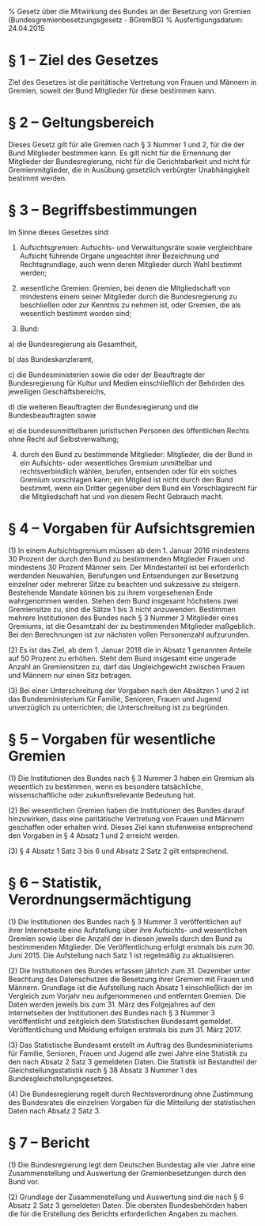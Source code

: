 % Gesetz über die Mitwirkung des Bundes an der Besetzung von Gremien  (Bundesgremienbesetzungsgesetz - BGremBG)
% Ausfertigungsdatum: 24.04.2015
 
# § 1 – Ziel des Gesetzes

Ziel des Gesetzes ist die paritätische Vertretung von Frauen und Männern in Gremien, soweit der Bund Mitglieder für diese bestimmen kann.

# § 2 – Geltungsbereich

Dieses Gesetz gilt für alle Gremien nach § 3 Nummer 1 und 2, für die der Bund Mitglieder bestimmen kann. Es gilt nicht für die Ernennung der Mitglieder der Bundesregierung, nicht für die Gerichtsbarkeit und nicht für Gremienmitglieder, die in Ausübung gesetzlich verbürgter Unabhängigkeit bestimmt werden.

# § 3 – Begriffsbestimmungen

Im Sinne dieses Gesetzes sind:

1. Aufsichtsgremien: Aufsichts- und Verwaltungsräte sowie vergleichbare Aufsicht führende Organe ungeachtet ihrer Bezeichnung und Rechtsgrundlage, auch wenn deren Mitglieder durch Wahl bestimmt werden;

2. wesentliche Gremien: Gremien, bei denen die Mitgliedschaft von mindestens einem seiner Mitglieder durch die Bundesregierung zu beschließen oder zur Kenntnis zu nehmen ist, oder Gremien, die als wesentlich bestimmt worden sind;

3. Bund:

a) die Bundesregierung als Gesamtheit,

b) das Bundeskanzleramt,

c) die Bundesministerien sowie die oder der Beauftragte der Bundesregierung für Kultur und Medien einschließlich der Behörden des jeweiligen Geschäftsbereichs,

d) die weiteren Beauftragten der Bundesregierung und die Bundesbeauftragten sowie

e) die bundesunmittelbaren juristischen Personen des öffentlichen Rechts ohne Recht auf Selbstverwaltung;

4. durch den Bund zu bestimmende Mitglieder: Mitglieder, die der Bund in ein Aufsichts- oder wesentliches Gremium unmittelbar und rechtsverbindlich wählen, berufen, entsenden oder für ein solches Gremium vorschlagen kann; ein Mitglied ist nicht durch den Bund bestimmt, wenn ein Dritter gegenüber dem Bund ein Vorschlagsrecht für die Mitgliedschaft hat und von diesem Recht Gebrauch macht.

# § 4 – Vorgaben für Aufsichtsgremien

(1) In einem Aufsichtsgremium müssen ab dem 1. Januar 2016 mindestens 30 Prozent der durch den Bund zu bestimmenden Mitglieder Frauen und mindestens 30 Prozent Männer sein. Der Mindestanteil ist bei erforderlich werdenden Neuwahlen, Berufungen und Entsendungen zur Besetzung einzelner oder mehrerer Sitze zu beachten und sukzessive zu steigern. Bestehende Mandate können bis zu ihrem vorgesehenen Ende wahrgenommen werden. Stehen dem Bund insgesamt höchstens zwei Gremiensitze zu, sind die Sätze 1 bis 3 nicht anzuwenden. Bestimmen mehrere Institutionen des Bundes nach § 3 Nummer 3 Mitglieder eines Gremiums, ist die Gesamtzahl der zu bestimmenden Mitglieder maßgeblich. Bei den Berechnungen ist zur nächsten vollen Personenzahl aufzurunden.

(2) Es ist das Ziel, ab dem 1. Januar 2018 die in Absatz 1 genannten Anteile auf 50 Prozent zu erhöhen. Steht dem Bund insgesamt eine ungerade Anzahl an Gremiensitzen zu, darf das Ungleichgewicht zwischen Frauen und Männern nur einen Sitz betragen.

(3) Bei einer Unterschreitung der Vorgaben nach den Absätzen 1 und 2 ist das Bundesministerium für Familie, Senioren, Frauen und Jugend unverzüglich zu unterrichten; die Unterschreitung ist zu begründen.

# § 5 – Vorgaben für wesentliche Gremien

(1) Die Institutionen des Bundes nach § 3 Nummer 3 haben ein Gremium als wesentlich zu bestimmen, wenn es besondere tatsächliche, wissenschaftliche oder zukunftsrelevante Bedeutung hat.

(2) Bei wesentlichen Gremien haben die Institutionen des Bundes darauf hinzuwirken, dass eine paritätische Vertretung von Frauen und Männern geschaffen oder erhalten wird. Dieses Ziel kann stufenweise entsprechend den Vorgaben in § 4 Absatz 1 und 2 erreicht werden.

(3) § 4 Absatz 1 Satz 3 bis 6 und Absatz 2 Satz 2 gilt entsprechend.

# § 6 – Statistik, Verordnungsermächtigung

(1) Die Institutionen des Bundes nach § 3 Nummer 3 veröffentlichen auf ihrer Internetseite eine Aufstellung über ihre Aufsichts- und wesentlichen Gremien sowie über die Anzahl der in diesen jeweils durch den Bund zu bestimmenden Mitglieder. Die Veröffentlichung erfolgt erstmals bis zum 30. Juni 2015. Die Aufstellung nach Satz 1 ist regelmäßig zu aktualisieren.

(2) Die Institutionen des Bundes erfassen jährlich zum 31. Dezember unter Beachtung des Datenschutzes die Besetzung ihrer Gremien mit Frauen und Männern. Grundlage ist die Aufstellung nach Absatz 1 einschließlich der im Vergleich zum Vorjahr neu aufgenommenen und entfernten Gremien. Die Daten werden jeweils bis zum 31. März des Folgejahres auf den Internetseiten der Institutionen des Bundes nach § 3 Nummer 3 veröffentlicht und zeitgleich dem Statistischen Bundesamt gemeldet. Veröffentlichung und Meldung erfolgen erstmals bis zum 31. März 2017.

(3) Das Statistische Bundesamt erstellt im Auftrag des Bundesministeriums für Familie, Senioren, Frauen und Jugend alle zwei Jahre eine Statistik zu den nach Absatz 2 Satz 3 gemeldeten Daten. Die Statistik ist Bestandteil der Gleichstellungsstatistik nach § 38 Absatz 3 Nummer 1 des Bundesgleichstellungsgesetzes.

(4) Die Bundesregierung regelt durch Rechtsverordnung ohne Zustimmung des Bundesrates die einzelnen Vorgaben für die Mitteilung der statistischen Daten nach Absatz 2 Satz 3.

# § 7 – Bericht

(1) Die Bundesregierung legt dem Deutschen Bundestag alle vier Jahre eine Zusammenstellung und Auswertung der Gremienbesetzungen durch den Bund vor.

(2) Grundlage der Zusammenstellung und Auswertung sind die nach § 6 Absatz 2 Satz 3 gemeldeten Daten. Die obersten Bundesbehörden haben die für die Erstellung des Berichts erforderlichen Angaben zu machen.
